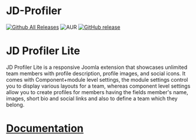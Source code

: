# JD-Profiler
[![Github All Releases](https://img.shields.io/github/downloads/joomdev/JD-Profiler/total.svg)](https://github.com/joomdev/JD-Profiler/releases)
![AUR](https://img.shields.io/aur/license/yaourt.svg)
[![GitHub release](https://img.shields.io/github/release/joomdev/JD-Simple-Contact-Form.svg)](https://github.com/joomdev/JD-Profiler/releases)

# JD Profiler Lite

JD Profiler Lite is a responsive Joomla extension that showcases unlimited team members with profile description, profile images, and social icons. It comes with Component+module level settings, the module settings control you to display various layouts for a team, whereas component level settings allow you to create profiles for members having the fields member's name, images, short bio and social links and also to define a team which they belong.

# [Documentation](https://github.com/joomdev/JD-Profiler/wiki/Documentation)
